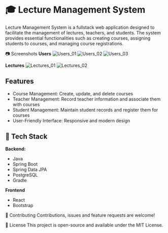 # 🎓 Lecture Management System
Lecture Management System is a fullstack web application designed to facilitate the management of lectures, teachers, and students. The system provides essential functionalities such as creating courses, assigning students to courses, and managing course registrations.

📷 Screenshots
**Users** 
![Users_01](https://github.com/user-attachments/assets/07ff67e3-25ef-4f9c-9a53-c9cdd69b4051)
![Users_02](https://github.com/user-attachments/assets/253a9593-d9f3-4787-aa0c-dafb3d1c9001)
![Users_03](https://github.com/user-attachments/assets/35bfd560-ce30-4139-a231-725f0e1a352f)

**Lectures**
![Lectures_01](https://github.com/user-attachments/assets/c4adcb8a-5d5a-4380-93c4-6a1cf8f38f23)
![Lectures_02](https://github.com/user-attachments/assets/8edb5203-82b5-4e45-b87c-82833462decc)

## Features

- Course Management: Create, update, and delete courses
- Teacher Management: Record teacher information and associate them with courses
- Student Management: Maintain student records and register them for courses
- User-Friendly Interface: Responsive and modern design

## 🚀 Tech Stack
**Backend:**

- Java
- Spring Boot
- Spring Data JPA
- PostgreSQL
- Gradle

**Frontend**

- React
- Bootstrap

🤝 Contributing
Contributions, issues and feature requests are welcome!

📄 License
This project is open-source and available under the MIT License.
